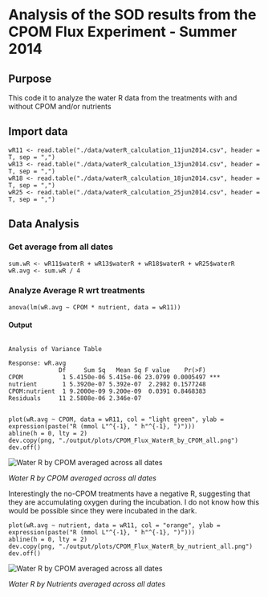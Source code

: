 # Analysis of the SOD results from the CPOM Flux Experiment - Summer 2014

## Purpose

This code it to analyze the water R data from the treatments with and without CPOM and/or nutrients

## Import data

    wR11 <- read.table("./data/waterR_calculation_11jun2014.csv", header = T, sep = ",")
    wR13 <- read.table("./data/waterR_calculation_13jun2014.csv", header = T, sep = ",")
    wR18 <- read.table("./data/waterR_calculation_18jun2014.csv", header = T, sep = ",")
    wR25 <- read.table("./data/waterR_calculation_25jun2014.csv", header = T, sep = ",")


## Data Analysis

### Get average from all dates

    sum.wR <- wR11$waterR + wR13$waterR + wR18$waterR + wR25$waterR
    wR.avg <- sum.wR / 4

### Analyze Average R wrt treatments

    anova(lm(wR.avg ~ CPOM * nutrient, data = wR11))

#### Output

~~~~

Analysis of Variance Table

Response: wR.avg
              Df     Sum Sq   Mean Sq F value    Pr(>F)    
CPOM           1 5.4150e-06 5.415e-06 23.0799 0.0005497 ***
nutrient       1 5.3920e-07 5.392e-07  2.2982 0.1577248    
CPOM:nutrient  1 9.2000e-09 9.200e-09  0.0391 0.8468383    
Residuals     11 2.5808e-06 2.346e-07                      


~~~~

    plot(wR.avg ~ CPOM, data = wR11, col = "light green", ylab = expression(paste("R (mmol L"^{-1}, " h"^{-1}, ")")))
    abline(h = 0, lty = 2)
    dev.copy(png, "./output/plots/CPOM_Flux_WaterR_by_CPOM_all.png")
    dev.off()

![Water R by CPOM averaged across all dates](./output/plots/CPOM_Flux_WaterR_by_CPOM_all.png)

_Water R by CPOM averaged across all dates_

Interestingly the no-CPOM treatments have a negative R, suggesting that they are accumulating oxygen during the incubation.  I do not know how this would be possible since they were incubated in the dark.


    plot(wR.avg ~ nutrient, data = wR11, col = "orange", ylab = expression(paste("R (mmol L"^{-1}, " h"^{-1}, ")")))
    abline(h = 0, lty = 2)
    dev.copy(png, "./output/plots/CPOM_Flux_WaterR_by_nutrient_all.png")
    dev.off()

![Water R by CPOM averaged across all dates](./output/plots/CPOM_Flux_WaterR_by_nutrient_all.png)

_Water R by Nutrients averaged across all dates_

